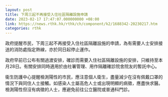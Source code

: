 ```yaml
---
layout: post
title: 下周三起不再接受入住社區隔離設施申請
date: 2023-02-17 17:47:07.000000000 +08:00
link: https://news.rthk.hk/rthk/ch/component/k2/1688342-20230217.htm
categories: rthk
---
```


政府提醒市民，下周三起不再接受入住社區隔離設施的申請，為有需要人士安排接送的消防處指定熱線，亦於同日起停止運作。
 
政府早前已公布有關過渡安排，確診而需要入住社區隔離設施的安排，只維持至本月28日。有關安排同時適用於由社署管理、用作隔離確診院舍院友的暫託中心。

衞生防護中心提醒檢測陽性的市民，應注意個人衛生，盡量減少在沒有佩戴口罩的情況下與同住人士接觸。如感染人士屬高危人士或出現明顯的病徵，應盡快求醫。檢測陽性但沒有病徵的人士，應避免前往公立醫院或普通科門診。
